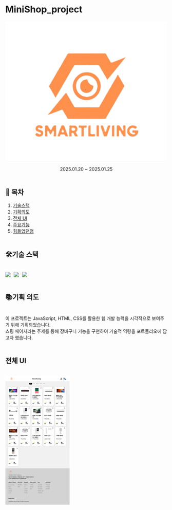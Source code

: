 # MiniShop_project

<p align="center"><img src="/detailimg/logo5.png"></p>
<div align=center>2025.01.20 ~ 2025.01.25 </div>
<br>

## 🔗 목차

1. [기술스택](#기술-스택)
2. [기획의도](#기획-의도)
3. [전체 UI](#use"-"instead-of-spacing-words)
4. [주요기능](#example)
5. [힘들었던점](#example)  
   <br>

## 🛠기술 스택

<br>

<div style="display: flex; gap: 10px; align-items: center;">
  <img src="https://img.shields.io/badge/html5-E34F26?&style=for-the-badge&logo=html5&logoColor=white" />
  <img src="https://img.shields.io/badge/css3-1572B6?&style=for-the-badge&logo=html5&logoColor=white" />
  <img src="https://img.shields.io/badge/javascript-F7DF1E?&style=for-the-badge&logo=html5&logoColor=white" />
</div>
<br>

## 📚기획 의도

<br>
<div>이 프로젝트는 JavaScript, HTML, CSS를 활용한 웹 개발 능력을 시각적으로 보여주기 위해 기획되었습니다.</div>
<div> 쇼핑 페이지라는 주제를 통해 장바구니 기능을 구현하여 기술적 역량을 포트폴리오에 담고자 했습니다.</div>
<br>

## 전체 UI

<br>

<div style="display: flex; gap: 10px; align-items: center;">
<img style="width: 200px; height:400px" src="/readme_img/main.png">
